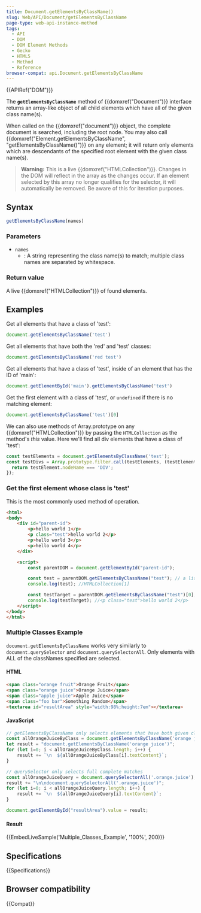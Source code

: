 ```yaml
---
title: Document.getElementsByClassName()
slug: Web/API/Document/getElementsByClassName
page-type: web-api-instance-method
tags:
  - API
  - DOM
  - DOM Element Methods
  - Gecko
  - HTML5
  - Method
  - Reference
browser-compat: api.Document.getElementsByClassName
---
```

{{APIRef("DOM")}}

The **`getElementsByClassName`** method of
{{domxref("Document")}} interface returns an array-like object
of all child elements which have all of the given class name(s).

When called on
the {{domxref("document")}} object, the complete document is searched, including the
root node. You may also call {{domxref("Element.getElementsByClassName",
  "getElementsByClassName()")}} on any element; it will return only elements which are
descendants of the specified root element with the given class name(s).

> **Warning:** This is a live {{domxref("HTMLCollection")}}. Changes in the DOM will
> reflect in the array as the changes occur. If an element selected by this array no
> longer qualifies for the selector, it will automatically be removed. Be aware of this
> for iteration purposes.

## Syntax

```js
getElementsByClassName(names)
```

### Parameters

- `names`
  - : A string representing the class name(s) to match; multiple class names are separated by whitespace.

### Return value

A live {{domxref("HTMLCollection")}} of found elements.

## Examples

Get all elements that have a class of 'test':

```js
document.getElementsByClassName('test')
```

Get all elements that have both the 'red' and 'test' classes:

```js
document.getElementsByClassName('red test')
```

Get all elements that have a class of 'test', inside of an element that has the ID of
'main':

```js
document.getElementById('main').getElementsByClassName('test')
```

Get the first element with a class of 'test', or `undefined` if there is no
matching element:

```js
document.getElementsByClassName('test')[0]
```

We can also use methods of Array.prototype on any {{domxref("HTMLCollection")}} by
passing the `HTMLCollection` as the method's _this_ value. Here
we'll find all div elements that have a class of 'test':

```js
const testElements = document.getElementsByClassName('test');
const testDivs = Array.prototype.filter.call(testElements, (testElement) => {
  return testElement.nodeName === 'DIV';
});
```

### Get the first element whose class is 'test'

This is the most commonly used method of operation.

```html
<html>
<body>
    <div id="parent-id">
        <p>hello world 1</p>
        <p class="test">hello world 2</p>
        <p>hello world 3</p>
        <p>hello world 4</p>
    </div>

    <script>
        const parentDOM = document.getElementById("parent-id");

        const test = parentDOM.getElementsByClassName("test"); // a list of matching elements, *not* the element itself
        console.log(test); //HTMLCollection[1]

        const testTarget = parentDOM.getElementsByClassName("test")[0]; // the first element, as we wanted
        console.log(testTarget); //<p class="test">hello world 2</p>
    </script>
</body>
</html>
```

### Multiple Classes Example

`document.getElementsByClassName` works very similarly to
`document.querySelector` and `document.querySelectorAll`. Only
elements with ALL of the classNames specified are selected.

#### HTML

```html
<span class="orange fruit">Orange Fruit</span>
<span class="orange juice">Orange Juice</span>
<span class="apple juice">Apple Juice</span>
<span class="foo bar">Something Random</span>
<textarea id="resultArea" style="width:98%;height:7em"></textarea>
```

#### JavaScript

```js
// getElementsByClassName only selects elements that have both given classes
const allOrangeJuiceByClass = document.getElementsByClassName('orange juice');
let result = "document.getElementsByClassName('orange juice')";
for (let i=0; i < allOrangeJuiceByClass.length; i++) {
    result += `\n  ${allOrangeJuiceByClass[i].textContent}`;
}

// querySelector only selects full complete matches
const allOrangeJuiceQuery = document.querySelectorAll('.orange.juice');
result += "\n\ndocument.querySelectorAll('.orange.juice')";
for (let i=0; i < allOrangeJuiceQuery.length; i++) {
    result += `\n  ${allOrangeJuiceQuery[i].textContent}`;
}

document.getElementById("resultArea").value = result;
```

#### Result

{{EmbedLiveSample('Multiple_Classes_Example', '100%', 200)}}

## Specifications

{{Specifications}}

## Browser compatibility

{{Compat}}
